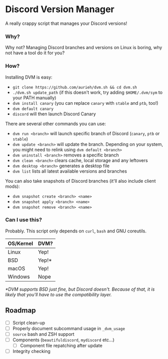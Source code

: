 # Discord Version Manager
A really crappy script that manages your Discord versions!

### Why?
Why not? Managing Discord branches and versions on Linux is boring, why not have a tool do it for you?

### How?
Installing DVM is easy:
* `git clone https://github.com/aurieh/dvm.sh && cd dvm.sh`
* `./dvm.sh update_path` (if this doesn't work, try adding `$HOME/.dvm/sym` to your PATH manually)
* `dvm install canary` (you can replace `canary` with `stable` and `ptb`, too!)
* `dvm default canary`
* `discord` will then launch Discord Canary

There are several other commands you can use:
* `dvm run <branch>` will launch specific branch of Discord (`canary`, `ptb` or `stable`)
* `dvm update <branch>` will update the branch. Depending on your system, you might need to relink using `dvm default <branch>`
* `dvm uninstall <branch>` removes a specific branch
* `dvm clean <branch>` clears cache, local storage and any leftovers
* `dvm desktop <branch>` generates a desktop file
* `dvm list` lists all latest available versions and branches

You can also take snapshots of Discord branches (it'll also include client mods):
* `dvm snapshot create <branch> <name>`
* `dvm snapshot apply <branch> <name>`
* `dvm snapshot remove <branch> <name>`

### Can I use this?
Probably. This script only depends on `curl`, `bash` and GNU coreutils.

| OS/Kernel | DVM?      |
|-----------|-----------|
| Linux     | Yep!      |
| BSD       | Yep!*     |
| macOS     | Yep!      |
| Windows   | Nope      |

*\*DVM supports BSD just fine, but Discord doesn't. Because of that, it is likely that you'll have to use the compatibility layer.*

## Roadmap
- [ ] Script clean-up
- [ ] Properly document subcommand usage in `_dvm_usage`
- [ ] `source` bash and ZSH support
- [ ] Components (`beautifuldiscord`, `mydiscord` etc...) 
  - [ ] Component file repatching after update
- [ ] Integrity checking

